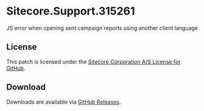 # Sitecore.Support.315261
JS error when opening sent campaign reports using another client language

## License  
This patch is licensed under the [Sitecore Corporation A/S License for GitHub](https://github.com/sitecoresupport/Sitecore.Support.315261/blob/master/LICENSE).  

## Download  
Downloads are available via [GitHub Releases](https://github.com/sitecoresupport/Sitecore.Support.315261/releases).  

